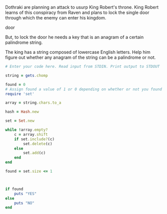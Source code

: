 Dothraki are planning an attack to usurp King Robert's throne. King Robert learns of this conspiracy from Raven and plans to lock the single door through which the enemy can enter his kingdom.

door

But, to lock the door he needs a key that is an anagram of a certain palindrome string.

The king has a string composed of lowercase English letters. Help him figure out whether any anagram of the string can be a palindrome or not.

```ruby
# Enter your code here. Read input from STDIN. Print output to STDOUT

string = gets.chomp 

found = 0
# Assign found a value of 1 or 0 depending on whether or not you found what you were looking for.
require 'set'

array = string.chars.to_a

hash = Hash.new 

set = Set.new

while !array.empty?
    c = array.shift 
    if set.include?(c)
        set.delete(c)
    else
        set.add(c)
    end
end

found = set.size <= 1



if found
    puts "YES"
else
    puts "NO"
end
```
